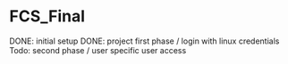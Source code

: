 # FCS_Final
DONE: initial setup
DONE: project first phase / login with linux credentials
Todo: second phase / user specific user access

